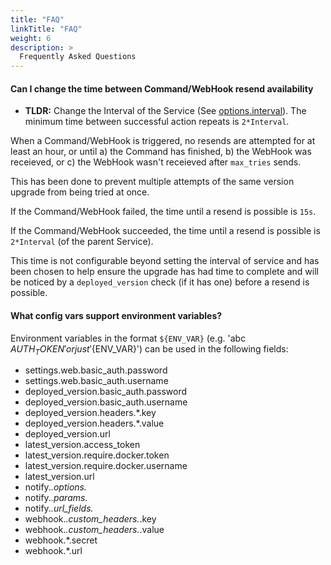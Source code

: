 ```yaml
---
title: "FAQ"
linkTitle: "FAQ"
weight: 6
description: >
  Frequently Asked Questions
---
```


#### Can I change the time between Command/WebHook resend availability

- **TLDR:** Change the Interval of the Service (See [options.interval](../Config/service/#options)). The minimum time between successful action repeats is `2*Interval`.

When a Command/WebHook is triggered, no resends are attempted for at least an hour, or until
  a) the Command has finished,
  b) the WebHook was receieved, or
  c) the WebHook wasn't receieved after `max_tries` sends.

This has been done to prevent multiple attempts of the same version upgrade from being tried at once.

If the Command/WebHook failed, the time until a resend is possible is `15s`.

If the Command/WebHook succeeded, the time until a resend is possible is `2*Interval` (of the parent Service).

This time is not configurable beyond setting the interval of service and has been chosen to help ensure the upgrade has had time to complete and will be noticed by a `deployed_version` check (if it has one) before a resend is possible.


#### What config vars support environment variables?

Environment variables in the format `${ENV_VAR}` (e.g. 'abc ${AUTH_TOKEN}'  or just '${ENV_VAR}') can be used in the following fields:

* settings.web.basic_auth.password
* settings.web.basic_auth.username
* deployed_version.basic_auth.password
* deployed_version.basic_auth.username
* deployed_version.headers.*.key
* deployed_version.headers.*.value
* deployed_version.url
* latest_version.access_token
* latest_version.require.docker.token
* latest_version.require.docker.username
* latest_version.url
* notify.*.options.*
* notify.*.params.*
* notify.*.url_fields.*
* webhook.*.custom_headers.*.key
* webhook.*.custom_headers.*.value
* webhook.*.secret
* webhook.*.url